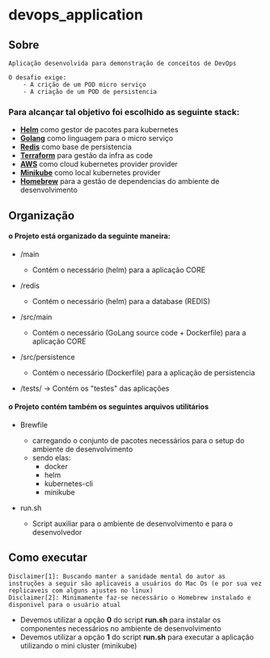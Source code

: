 # devops_application

## Sobre
    Aplicação desenvolvida para demonstração de conceitos de DevOps

    O desafio exige:
        - A crição de um POD micro serviço
        - A criação de um POD de persistencia

### Para alcançar tal objetivo foi escolhido as seguinte stack:
- **[Helm](https://helm.sh/)** como gestor de pacotes para kubernetes
- **[Golang](https://go.dev/)** como linguagem para o micro serviço
- **[Redis](https://redis.io/)** como base de persistencia
- **[Terraform](https://www.terraform.io/)** para gestão da infra as code
- **[AWS](https://aws.amazon.com/)** como cloud kubernetes provider provider
- **[Minikube](https://minikube.sigs.k8s.io/docs/)** como local kubernetes provider
- **[Homebrew](https://brew.sh/)** para a gestão de dependencias do ambiente de desenvolvimento


## Organização

#### o Projeto está organizado da seguinte maneira:
- /main
    - Contém o necessário (helm) para a aplicação CORE
- /redis
    - Contém o necessário (helm) para a database (REDIS)
        
- /src/main
    - Contém o necessário (GoLang source code + Dockerfile) para a aplicação CORE
- /src/persistence
    - Contém o necessário (Dockerfile) para a aplicação de persistencia

- /tests/ -> Contém os "testes" das aplicações

#### o Projeto contém também os seguintes arquivos utilitários
- Brewfile
  - carregando o conjunto de pacotes necessários para o setup do ambiente de desenvolvimento
  - sendo elas:
    - docker
    - helm
    - kubernetes-cli
    - minikube

- run.sh
  - Script auxiliar para o ambiente de desenvolvimento e para o desenvolvedor

## Como executar
    Disclaimer[1]: Buscando manter a sanidade mental do autor as instruções a seguir são aplicaveis a usuários do Mac Os (e por sua vez replicaveis com alguns ajustes no linux)
    Disclaimer[2]: Minimamente faz-se necessário o Homebrew instalado e disponivel para o usuário atual

 - Devemos utilizar a opção **0** do script **run.sh** para instalar os componentes necessários no ambiente de desenvolvimento
 - Devemos utilizar a opção **1** do script **run.sh** para executar a aplicação utilizando o mini cluster (minikube)